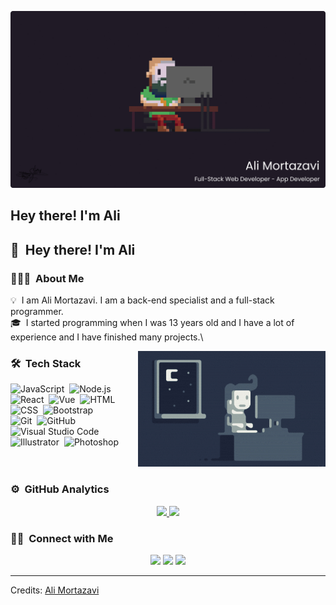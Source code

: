 ![Ali Mortazavi](./assets/banner.png)

<h2>Hey there! I'm Ali</h2>

## 👋 &nbsp;Hey there! I'm Ali

### 👨🏻‍💻 &nbsp;About Me

💡 &nbsp;I am Ali Mortazavi. I am a back-end specialist and a full-stack programmer.\
🎓 &nbsp;I started programming when I was 13 years old and I have a lot of experience and I have finished many projects.\

<img alt="Night Coding" src="https://raw.githubusercontent.com/AVS1508/AVS1508/master/assets/Night-Coding.gif" align="right"/>

### 🛠 &nbsp;Tech Stack

![JavaScript](https://img.shields.io/badge/-JavaScript-05122A?style=flat&logo=javascript)&nbsp;
![Node.js](https://img.shields.io/badge/-Node.js-05122A?style=flat&logo=node.js)&nbsp;
![React](https://img.shields.io/badge/-React-05122A?style=flat&logo=react)&nbsp;
![Vue](https://img.shields.io/badge/-Vue-05122A?style=flat&logo=Vue.js)&nbsp;
![HTML](https://img.shields.io/badge/-HTML-05122A?style=flat&logo=HTML5)&nbsp;
![CSS](https://img.shields.io/badge/-CSS-05122A?style=flat&logo=CSS3&logoColor=1572B6)&nbsp;
![Bootstrap](https://img.shields.io/badge/-Bootstrap-05122A?style=flat&logo=bootstrap&logoColor=563D7C)\
![Git](https://img.shields.io/badge/-Git-05122A?style=flat&logo=git)&nbsp;
![GitHub](https://img.shields.io/badge/-GitHub-05122A?style=flat&logo=github)&nbsp;
![Visual Studio Code](https://img.shields.io/badge/-Visual%20Studio%20Code-05122A?style=flat&logo=visual-studio-code&logoColor=007ACC)&nbsp;
![Illustrator](https://img.shields.io/badge/-Illustrator-05122A?style=flat&logo=adobe-illustrator)&nbsp;
![Photoshop](https://img.shields.io/badge/-Photoshop-05122A?style=flat&logo=adobe-photoshop)&nbsp;
<br />
<br />
<br />

### ⚙️ &nbsp;GitHub Analytics

<p align="center">
<a href="https://github.com/AVS1508">
  <img height="180em" src="https://github-readme-stats-eight-theta.vercel.app/api?username=alimortazavi-pr&show_icons=true&theme=algolia&include_all_commits=true&count_private=true"/>
  <img height="180em" src="https://github-readme-stats-eight-theta.vercel.app/api/top-langs/?username=alimortazavi-pr&layout=compact&langs_count=8&theme=algolia"/>
</a>
</p>

### 🤝🏻 &nbsp;Connect with Me

<p align="center">
<a href="https://www.linkedin.com/in/ali-mortazavi"><img src="https://img.shields.io/badge/-Ali%20Mortazavi-1769FF?style=flat&logo=Linkedin&logoColor=white"/></a>
<a href="https://www.instagram.com/__ali.mortazavi__"><img src="https://img.shields.io/badge/-@__ali.mortazavi__-1769FF?style=flat&logo=Instagram&logoColor=white"/></a>
<a href="https://t.me/Alimortazavi_pr"><img src="https://img.shields.io/badge/-Alimortazavi_pr-1769FF?style=flat&logo=Telegram&logoColor=white"/></a>
</p>

---

Credits: [Ali Mortazavi](https://github.com/alimortazavi-pr)
